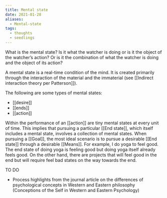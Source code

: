 ```yaml
---
title: Mental state
date: 2021-01-28
aliases:
  - Mental-state
tags:
  - thoughts
  - seedlings
---
```

What is the mental state? Is it what the watcher is doing or is it the object of the watcher’s action? Or is it the combination of what the watcher is doing and the object of its action?

A mental state is a real-time condition of the mind. It is created primarily through the interaction of the material and the immaterial (see [[Indirect interaction theory per Patterson]]).

The following are some types of mental states:
- [[desire]]
- [[ends]]
- [[action]]

Within the performance of an [[action]] are tiny mental states at every unit of time. This implies that pursuing a particular [[End state]], which itself includes a mental state, involves a collection of mental states. When pursuing a [[Goal]], the most ideal scenario is to pursue a desirable [[End state]] through a desirable [[Means]]. For example, I do yoga to feel good. The end state of doing yoga is feeling good but doing yoga itself already feels good. On the other hand, there are projects that will feel good in the end but will require feel bad states on the way towards the end.

TO DO

- Process highlights from the journal article on the differences of psychological concepts in Western and Eastern philosophy (Conceptions of the Self in Western and Eastern Psychology)

